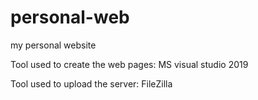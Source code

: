 # personal-web
my personal website

Tool used to create the web pages: MS visual studio 2019

Tool used to upload the server: FileZilla
